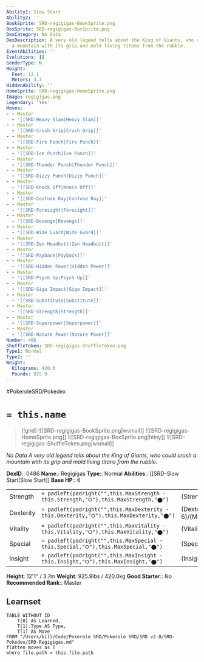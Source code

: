 ```yaml
---
Ability1: Slow Start
Ability2: ''
BookSprite: SRD-regigigas-BookSprite.png
BoxSprite: SRD-regigigas-BoxSprite.png
DexCategory: No Data
DexDescription: A very old legend tells about the King of Giants, who could crush
  a mountain with its grip and mold living titans from the rubble.
EventAbilities: ''
Evolutions: []
GenderType: N
Height:
  Feet: 12.1
  Meters: 3.7
HiddenAbility: ''
HomeSprite: SRD-regigigas-HomeSprite.png
Image: regigigas.png
Legendary: 'Yes'
Moves:
- - Master
  - '[[SRD-Heavy Slam|Heavy Slam]]'
- - Master
  - '[[SRD-Crush Grip|Crush Grip]]'
- - Master
  - '[[SRD-Fire Punch|Fire Punch]]'
- - Master
  - '[[SRD-Ice Punch|Ice Punch]]'
- - Master
  - '[[SRD-Thunder Punch|Thunder Punch]]'
- - Master
  - '[[SRD-Dizzy Punch|Dizzy Punch]]'
- - Master
  - '[[SRD-Knock Off|Knock Off]]'
- - Master
  - '[[SRD-Confuse Ray|Confuse Ray]]'
- - Master
  - '[[SRD-Foresight|Foresight]]'
- - Master
  - '[[SRD-Revenge|Revenge]]'
- - Master
  - '[[SRD-Wide Guard|Wide Guard]]'
- - Master
  - '[[SRD-Zen Headbutt|Zen Headbutt]]'
- - Master
  - '[[SRD-Payback|Payback]]'
- - Master
  - '[[SRD-Hidden Power|Hidden Power]]'
- - Master
  - '[[SRD-Psych Up|Psych Up]]'
- - Master
  - '[[SRD-Giga Impact|Giga Impact]]'
- - Master
  - '[[SRD-Substitute|Substitute]]'
- - Master
  - '[[SRD-Strength|Strength]]'
- - Master
  - '[[SRD-Superpower|Superpower]]'
- - Master
  - '[[SRD-Nature Power|Nature Power]]'
Number: 486
ShuffleToken: SRD-regigigas-ShuffleToken.png
Type1: Normal
Type2: ''
Weight:
  Kilograms: 420.0
  Pounds: 925.9
---
```


#PokeroleSRD/Pokedex

# `= this.name`

> [!grid]
> ![[SRD-regigigas-BookSprite.png|wsmall]]
> ![[SRD-regigigas-HomeSprite.png]]
> ![[SRD-regigigas-BoxSprite.png|htiny]]
> ![[SRD-regigigas-ShuffleToken.png|wsmall]]


*No Data*
*A very old legend tells about the King of Giants, who could crush a mountain with its grip and mold living titans from the rubble.*

**DexID**:: 0486
**Name**:: Regigigas
**Type**:: Normal
**Abilities**:: [[SRD-Slow Start|Slow Start]]
**Base HP**:: 6

|           |                                                                                        |                                          |
| --------- | -------------------------------------------------------------------------------------- | ---------------------------------------- |
| Strength  | `= padleft(padright("",this.MaxStrength - this.Strength,"⭘"),this.MaxStrength,"⬤")`    | (Strength::8)/(MaxStrength::8)   |
| Dexterity | `= padleft(padright("",this.MaxDexterity - this.Dexterity,"⭘"),this.MaxDexterity,"⬤")` | (Dexterity:: 6)/(MaxDexterity::6) |
| Vitality  | `= padleft(padright("",this.MaxVitality - this.Vitality,"⭘"),this.MaxVitality,"⬤")`    | (Vitality::6)/(MaxVitality::6)   |
| Special   | `= padleft(padright("",this.MaxSpecial - this.Special,"⭘"),this.MaxSpecial,"⬤")`       | (Special::5)/(MaxSpecial::5)     |
| Insight   | `= padleft(padright("",this.MaxInsight - this.Insight,"⭘"),this.MaxInsight,"⬤")`       | (Insight::6)/(MaxInsight::6)     |

**Height**: 12'1" / 3.7m
**Weight**: 925.9lbs / 420.0kg
**Good Starter**:: No
**Recommended Rank**:: Master

## Learnset

```dataview
TABLE WITHOUT ID
    T[0] AS Learned,
    T[1].Type AS Type,
    T[1] AS Move
FROM "/Users/bill/Code/Pokerole SRD/Pokerole SRD/SRD v2.0/SRD-Pokedex/SRD-Regigigas.md"
flatten moves as T
where file.path = this.file.path
```

